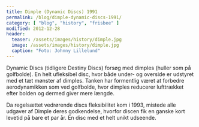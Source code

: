 ```yaml
---
title: Dimple (Dynamic Discs) 1991
permalink: /blog/dimple-dynamic-discs-1991/
category: [ "blog", "history", "frisbee" ]
modified: 2012-12-28
header:
  teaser: /assets/images/history/dimple.jpg
  image: /assets/images/history/dimple.jpg
  caption: "Foto: Johnny Lillelund"
---
```


Dynamic Discs (tidligere Destiny Discs) forsøg med dimples (huller som på golfbolde). En helt ufleksibel disc, hvor både under- og overside er udstyret med et tæt mønster af dimples. Tanken har formentlig været at forbedre aerodynamikken som ved golfbolde, hvor dimples reducerer lufttrækket efter bolden og dermed giver mere længde.

Da regelsættet vedrørende discs fleksibilitet kom i 1993, mistede alle udgaver af Dimple deres godkendelse, hvorfor discen fik en ganske kort levetid på bare et par år. En disc med et helt unikt udseende.